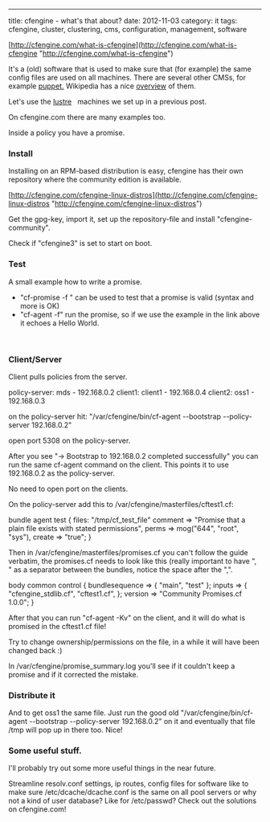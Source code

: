 ---
title: cfengine - what's that about?
date: 2012-11-03
category: it
tags: cfengine, cluster, clustering, cms, configuration, management, software

[http://cfengine.com/what-is-cfengine](http://cfengine.com/what-is-cfengine "http://cfengine.com/what-is-cfengine")

It's a (old) software that is used to make sure that (for example) the same config files are used on all machines. There are several other CMSs, for example [puppet.](http://puppetlabs.com/ "puppetlabs.com") Wikipedia has a nice [overview](http://en.wikipedia.org/wiki/Comparison_of_open_source_configuration_management_software#Basic_properties "on wikipedia") of them.

Let's use the [lustre](https://www.guldmyr.com/setup-a-3-node-lustre-filesystem/ "Setup a 3 Node Lustre Filesystem")   machines we set up in a previous post.

On cfengine.com there are many examples too.

Inside a policy you have a promise.

### Install

Installing on an RPM-based distribution is easy, cfengine has their own repository where the community edition is available.

[http://cfengine.com/cfengine-linux-distros](http://cfengine.com/cfengine-linux-distros "http://cfengine.com/cfengine-linux-distros")

Get the gpg-key, import it, set up the repository-file and install "cfengine-community".

Check if "cfengine3" is set to start on boot.

### Test

A small example how to write a promise.

- "cf-promise -f " can be used to test that a promise is valid (syntax and more is OK)
- "cf-agent -f" run the promise, so if we use the example in the link above it echoes a Hello World.

 

### Client/Server

Client pulls policies from the server.

policy-server: mds - 192.168.0.2 client1: client1 - 192.168.0.4 client2: oss1 - 192.168.0.3

on the policy-server hit: "/var/cfengine/bin/cf-agent --bootstrap --policy-server 192.168.0.2"

open port 5308 on the policy-server.

After you see "-> Bootstrap to 192.168.0.2 completed successfully" you can run the same cf-agent command on the client. This points it to use 192.168.0.2 as the policy-server.

No need to open port on the clients.

On the policy-server add this to /var/cfengine/masterfiles/cftest1.cf:

bundle agent test
{
 files:
  "/tmp/cf\_test\_file"
   comment => "Promise that a plain file exists with stated permissions",
    perms => mog("644", "root", "sys"),
   create => "true";
}

Then in /var/cfengine/masterfiles/promises.cf you can't follow the guide verbatim, the promises.cf needs to look like this (really important to have ", " as a separator between the bundles, notice the space after the ",".

   body common control 
     {
     bundlesequence => { "main", "test" };
             inputs => { 
                       "cfengine\_stdlib.cf", 
                       "cftest1.cf",
                       };
            version => "Community Promises.cf 1.0.0";
     }

After that you can run "cf-agent -Kv" on the client, and it will do what is promised in the cftest1.cf file!

Try to change ownership/permissions on the file, in a while it will have been changed back :)

In /var/cfengine/promise\_summary.log you'll see if it couldn't keep a promise and if it corrected the mistake.

### Distribute it

And to get oss1 the same file. Just run the good old "/var/cfengine/bin/cf-agent --bootstrap --policy-server 192.168.0.2" on it and eventually that file /tmp will pop up in there too. Nice!

### Some useful stuff.

I'll probably try out some more useful things in the near future.

Streamline resolv.conf settings, ip routes, config files for software like to make sure /etc/dcache/dcache.conf is the same on all pool servers or why not a kind of user database? Like for /etc/passwd? Check out the solutions on cfengine.com!
